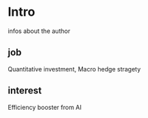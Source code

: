 # Intro
infos about the author

## job
Quantitative investment, Macro hedge stragety

## interest
Efficiency booster from AI
